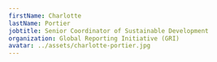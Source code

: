 ```yaml
---
firstName: Charlotte
lastName: Portier
jobtitle: Senior Coordinator of Sustainable Development
organization: Global Reporting Initiative (GRI)
avatar: ../assets/charlotte-portier.jpg
---
```

